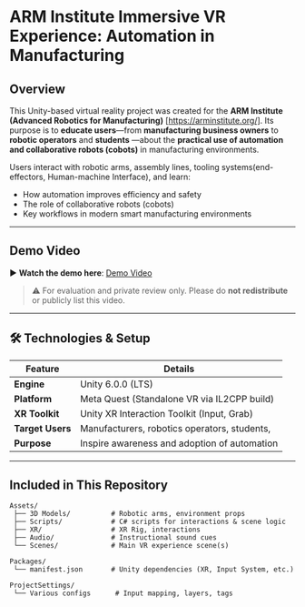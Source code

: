 # ARM Institute Immersive VR Experience: Automation in Manufacturing

## Overview

This Unity-based virtual reality project was created for the **ARM Institute (Advanced Robotics for Manufacturing)** [https://arminstitute.org/]. Its purpose is to **educate users**—from **manufacturing business owners** to **robotic operators** and  **students** —about the **practical use of automation and collaborative robots (cobots)** in manufacturing environments.

Users interact with robotic arms, assembly lines, tooling systems(end-effectors, Human-machine Interface), and learn:

- How automation improves efficiency and safety  
- The role of collaborative robots (cobots)  
- Key workflows in modern smart manufacturing environments

---

## Demo Video

▶️ **Watch the demo here**: [Demo Video](https://youtu.be/wI4SdyyoUIE)

> ⚠️ For evaluation and private review only. Please do **not redistribute** or publicly list this video.

---

## 🛠️ Technologies & Setup

| Feature              | Details                                      |
|----------------------|----------------------------------------------|
| **Engine**           | Unity 6.0.0 (LTS)                              |
| **Platform**         | Meta Quest (Standalone VR via IL2CPP build)  |
| **XR Toolkit**       | Unity XR Interaction Toolkit (Input, Grab)   |
| **Target Users**     | Manufacturers,  robotics operators, students, |
| **Purpose**          | Inspire awareness and adoption of automation |

---

## Included in This Repository

```plaintext
Assets/
 ├── 3D Models/          # Robotic arms, environment props
 ├── Scripts/            # C# scripts for interactions & scene logic
 ├── XR/                 # XR Rig, interactions
 ├── Audio/              # Instructional sound cues
 └── Scenes/             # Main VR experience scene(s)

Packages/
 └── manifest.json       # Unity dependencies (XR, Input System, etc.)

ProjectSettings/
 └── Various configs      # Input mapping, layers, tags
